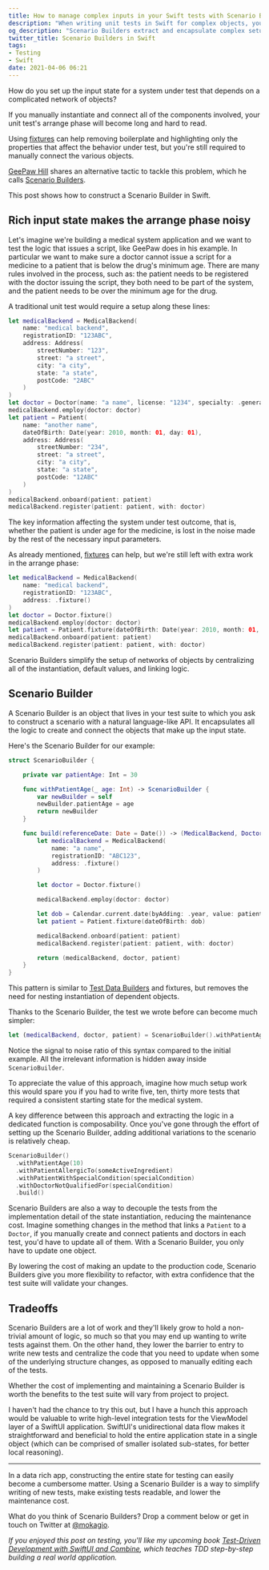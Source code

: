 ```yaml
---
title: How to manage complex inputs in your Swift tests with Scenario Builders
description: "When writing unit tests in Swift for complex objects, you may need to write a lot of setup boilerplate code in the arrange phase. Scenario Builders are a pattern that extracts and encapsulated all that logic in a single component with an English-like API. This tutorial shows how to build a Scenario Builder in Swift and looks at its pros and cons."
og_description: "Scenario Builders extract and encapsulate complex setup logic behind an English-like API in your Swift unit tests."
twitter_title: Scenario Builders in Swift
tags:
- Testing
- Swift
date: 2021-04-06 06:21
---
```


How do you set up the input state for a system under test that depends on a complicated network of objects?

If you manually instantiate and connect all of the components involved, your unit test's arrange phase will become long and hard to read.

Using [fixtures](https://mokacoding.com/blog/streamlining-tests-setup-with-fixtures-in-swift/) can help removing boilerplate and highlighting only the properties that affect the behavior under test, but you're still required to manually connect the various objects.

[GeePaw Hill](https://www.geepawhill.org) shares an alternative tactic to tackle this problem, which he calls [Scenario Builders](https://www.geepawhill.org/2021/03/23/scenario-builders/).

This post shows how to construct a Scenario Builder in Swift.

## Rich input state makes the arrange phase noisy

Let's imagine we're building a medical system application and we want to test the logic that issues a script, like GeePaw does in his example.
In particular we want to make sure a doctor cannot issue a script for a medicine to a patient that is below the drug's minimum age.
There are many rules involved in the process, such as:
the patient needs to be registered with the doctor issuing the script,
they both need to be part of the system,
and the patient needs to be over the minimum age for the drug.

A traditional unit test would require a setup along these lines:

```swift
let medicalBackend = MedicalBackend(
    name: "medical backend",
    registrationID: "123ABC",
    address: Address(
        streetNumber: "123",
        street: "a street",
        city: "a city",
        state: "a state",
        postCode: "2ABC"
    )
)
let doctor = Doctor(name: "a name", license: "1234", specialty: .generalPractitioner)
medicalBackend.employ(doctor: doctor)
let patient = Patient(
    name: "another name",
    dateOfBirth: Date(year: 2010, month: 01, day: 01),
    address: Address(
        streetNumber: "234",
        street: "a street",
        city: "a city",
        state: "a state",
        postCode: "12ABC"
    )
)
medicalBackend.onboard(patient: patient)
medicalBackend.register(patient: patient, with: doctor)
```

The key information affecting the system under test outcome, that is, whether the patient is under age for the medicine, is lost in the noise made by the rest of the necessary input parameters.

As already mentioned, [fixtures](https://mokacoding.com/blog/streamlining-tests-setup-with-fixtures-in-swift/) can help, but we're still left with extra work in the arrange phase:

```swift
let medicalBackend = MedicalBackend(
    name: "medical backend",
    registrationID: "123ABC",
    address: .fixture()
)
let doctor = Doctor.fixture()
medicalBackend.employ(doctor: doctor)
let patient = Patient.fixture(dateOfBirth: Date(year: 2010, month: 01, day: 01))
medicalBackend.onboard(patient: patient)
medicalBackend.register(patient: patient, with: doctor)
```

Scenario Builders simplify the setup of networks of objects by centralizing all of the instantiation, default values, and linking logic.

## Scenario Builder

A Scenario Builder is an object that lives in your test suite to which you ask to construct a scenario with a natural language-like API.
It encapsulates all the logic to create and connect the objects that make up the input state.

Here's the Scenario Builder for our example:

```swift
struct ScenarioBuilder {

    private var patientAge: Int = 30

    func withPatientAge(_ age: Int) -> ScenarioBuilder {
        var newBuilder = self
        newBuilder.patientAge = age
        return newBuilder
    }

    func build(referenceDate: Date = Date()) -> (MedicalBackend, Doctor, Patient) {
        let medicalBackend = MedicalBackend(
            name: "a name",
            registrationID: "ABC123",
            address: .fixture()
        )

        let doctor = Doctor.fixture()

        medicalBackend.employ(doctor: doctor)

        let dob = Calendar.current.date(byAdding: .year, value: patientAge, to: referenceDate)!
        let patient = Patient.fixture(dateOfBirth: dob)

        medicalBackend.onboard(patient: patient)
        medicalBackend.register(patient: patient, with: doctor)

        return (medicalBackend, doctor, patient)
    }
}
```

This pattern is similar to [Test Data Builders](http://www.natpryce.com/articles/000714.html) and fixtures, but removes the need for nesting instantiation of dependent objects.

Thanks to the Scenario Builder, the test we wrote before can become much simpler:

```swift
let (medicalBackend, doctor, patient) = ScenarioBuilder().withPatientAge(10).build()
```

Notice the signal to noise ratio of this syntax compared to the initial example.
All the irrelevant information is hidden away inside `ScenarioBuilder`.

To appreciate the value of this approach, imagine how much setup work this would spare you if you had to write five, ten, thirty more tests that required a consistent starting state for the medical system.

A key difference between this approach and extracting the logic in a dedicated function is composability.
Once you've gone through the effort of setting up the Scenario Builder, adding additional variations to the scenario is relatively cheap.

```swift
ScenarioBuilder()
  .withPatientAge(10)
  .withPatientAllergicTo(someActiveIngredient)
  .withPatientWithSpecialCondition(specialCondition)
  .withDoctorNotQualifiedFor(specialCondition)
  .build()
```

Scenario Builders are also a way to decouple the tests from the implementation detail of the state instantiation, reducing the maintenance cost.
Imagine something changes in the method that links a `Patient` to a `Doctor`,
if you manually create and connect patients and doctors in each test,
you'd have to update all of them.
With a Scenario Builder, you only have to update one object.

By lowering the cost of making an update to the production code, Scenario Builders give you more flexibility to refactor, with extra confidence that the test suite will validate your changes.

## Tradeoffs

Scenario Builders are a lot of work and they'll likely grow to hold a non-trivial amount of logic, so much so that you may end up wanting to write tests against them.
On the other hand, they lower the barrier to entry to write new tests and centralize the code that you need to update when some of the underlying structure changes, as opposed to manually editing each of the tests.

Whether the cost of implementing and maintaining a Scenario Builder is worth the benefits to the test suite will vary from project to project.

I haven't had the chance to try this out, but I have a hunch this approach would be valuable to write high-level integration tests for the ViewModel layer of a SwiftUI application.
SwiftUI's unidirectional data flow makes it straightforward and beneficial to hold the entire application state in a single object (which can be comprised of smaller isolated sub-states, for better local reasoning).

---

In a data rich app, constructing the entire state for testing can easily become a cumbersome matter.
Using a Scenario Builder is a way to simplify writing of new tests, make existing tests readable, and lower the maintenance cost.

What do you think of Scenario Builders?
Drop a comment below or get in touch on Twitter at [@mokagio](https://twitter.com/mokagio).

_If you enjoyed this post on testing, you'll like my upcoming book [Test-Driven Development with SwiftUI and Combine](https://tddinswift.com/), which teaches TDD step-by-step building a real world application._
